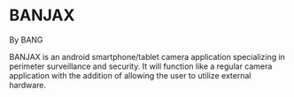# BANJAX
By BANG

BANJAX is an android smartphone/tablet camera application specializing in perimeter surveillance and security. It will function like a regular camera application with the addition of allowing the user to utilize external hardware. 
